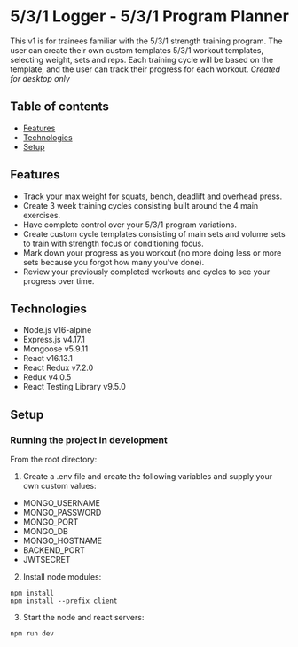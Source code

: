 # 5/3/1 Logger - 5/3/1 Program Planner
This v1 is for trainees familiar with the 5/3/1 strength training program. The user can create their own custom templates 5/3/1 workout templates, selecting weight, sets and reps. Each training cycle will be based on the template, and the user can track their progress for each workout.
*Created for desktop only* 

## Table of contents
* [Features](https://github.com/dwong4013/531logger/tree/v1#features)
* [Technologies](https://github.com/dwong4013/531logger/tree/v1#technologies)
* [Setup](https://github.com/dwong4013/531logger/tree/v1#setup)

## Features
* Track your max weight for squats, bench, deadlift and overhead press.
* Create 3 week training cycles consisting built around the 4 main exercises.
* Have complete control over your 5/3/1 program variations.
* Create custom cycle templates consisting of main sets and volume sets to train with strength focus or conditioning focus.
* Mark down your progress as you workout (no more doing less or more sets because you forgot how many you've done).
* Review your previously completed workouts and cycles to see your progress over time.

## Technologies
* Node.js v16-alpine
* Express.js v4.17.1
* Mongoose v5.9.11
* React v16.13.1
* React Redux v7.2.0
* Redux v4.0.5
* React Testing Library v9.5.0

## Setup
### Running the project in development
From the root directory:
1. Create a .env file and create the following variables and supply your own custom values:
* MONGO_USERNAME
* MONGO_PASSWORD
* MONGO_PORT
* MONGO_DB
* MONGO_HOSTNAME
* BACKEND_PORT
* JWTSECRET

2. Install node modules:
```
npm install
npm install --prefix client
```

3. Start the node and react servers:
```
npm run dev
```
